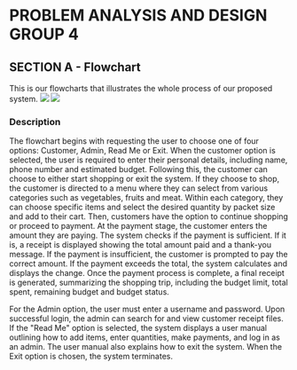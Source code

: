 # PROBLEM ANALYSIS AND DESIGN GROUP 4 #
## SECTION A - Flowchart
This is our flowcharts that illustrates the whole process of our proposed system.
<img src="https://github.com/Manisha040111/PT2-dummy-Proposal/blob/main/flowchart1.jpg"/>
<img src="https://github.com/Manisha040111/PT2-dummy-Proposal/blob/main/flowchart2.jpg"/>

### Description
  The flowchart begins with requesting the user to choose one of four options: Customer, Admin, Read Me or Exit. When the customer option is selected, the user is required to enter their personal details, including name, phone number and estimated budget. Following this, the customer can choose to either start shopping or exit the system. If they choose to shop, the customer is directed to a menu where they can select from various categories such as vegetables, fruits and meat. Within each category, they can choose specific items and select the desired quantity by packet size and add to their cart. Then, customers have the option to continue shopping or proceed to payment. At the payment stage, the customer enters the amount they are paying. The system checks if the payment is sufficient. If it is, a receipt is displayed showing the total amount paid and a thank-you message. If the payment is insufficient, the customer is prompted to pay the correct amount. If the payment exceeds the total, the system calculates and displays the change. Once the payment process is complete, a final receipt is generated, summarizing the shopping trip, including the budget limit, total spent,  remaining budget and budget status.

  For the Admin option, the user must enter a username and password. Upon successful login, the admin can search for and view customer receipt files. If the "Read Me" option is selected, the system displays a user manual outlining how to add items, enter quantities, make payments, and log in as an admin. The user manual also explains how to exit the system. When the Exit option is chosen, the system terminates. 
